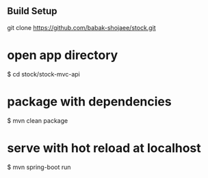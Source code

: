

## Build Setup
git clone https://github.com/babak-shojaee/stock.git

# open app directory
$ cd stock/stock-mvc-api

# package  with dependencies
$ mvn clean package

# serve with hot reload at localhost
$ mvn spring-boot run

